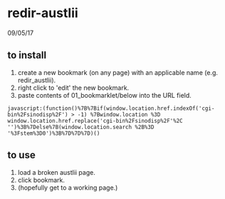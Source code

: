 # redir-austlii
09/05/17

## to install
1. create a new bookmark (on any page) with an applicable name (e.g. redir_austlii).
2. right click to 'edit' the new bookmark.
3. paste contents of 01_bookmarklet/below into the URL field.

```
javascript:(function()%7B%7Bif(window.location.href.indexOf('cgi-bin%2Fsinodisp%2F') > -1) %7Bwindow.location %3D 
window.location.href.replace('cgi-bin%2Fsinodisp%2F'%2C '')%3B%7Delse%7B(window.location.search %2B%3D '%3Fstem%3D0')%3B%7D%7D%7D)()
```

## to use 
1. load a broken austlii page.
2. click bookmark.
3. (hopefully get to a working page.)
